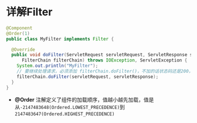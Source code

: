 # 详解Filter

```java
@Component
@Order(1)
public class MyFilter implements Filter {

  @Override
  public void doFilter(ServletRequest servletRequest, ServletResponse servletResponse,
      FilterChain filterChain) throws IOException, ServletException {
    System.out.println("MyFilter");
    // 要继续处理请求，必须添加 filterChain.doFilter()，不加的话状态码还是200，但是不会返回任何数据
    filterChain.doFilter(servletRequest, servletResponse);
  }
}

```

- **@Order** 注解定义了组件的加载顺序，值越小越先加载，值是从`-2147483648(Ordered.LOWEST_PRECEDENCE)`到`2147483647(Ordered.HIGHEST_PRECEDENCE)`

